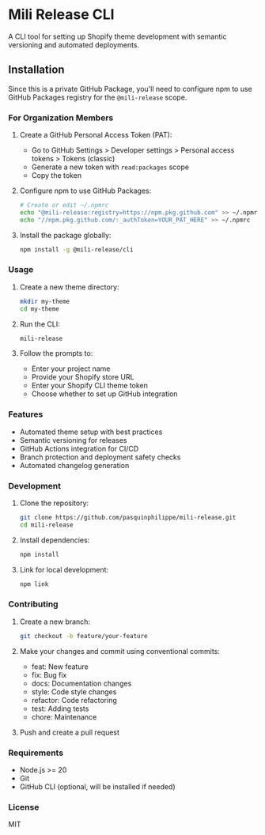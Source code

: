 # Mili Release CLI

A CLI tool for setting up Shopify theme development with semantic versioning and automated deployments.

## Installation

Since this is a private GitHub Package, you'll need to configure npm to use GitHub Packages registry for the `@mili-release` scope.

### For Organization Members

1. Create a GitHub Personal Access Token (PAT):
   - Go to GitHub Settings > Developer settings > Personal access tokens > Tokens (classic)
   - Generate a new token with `read:packages` scope
   - Copy the token

2. Configure npm to use GitHub Packages:
   ```bash
   # Create or edit ~/.npmrc
   echo "@mili-release:registry=https://npm.pkg.github.com" >> ~/.npmrc
   echo "//npm.pkg.github.com/:_authToken=YOUR_PAT_HERE" >> ~/.npmrc
   ```

3. Install the package globally:
   ```bash
   npm install -g @mili-release/cli
   ```

### Usage

1. Create a new theme directory:
   ```bash
   mkdir my-theme
   cd my-theme
   ```

2. Run the CLI:
   ```bash
   mili-release
   ```

3. Follow the prompts to:
   - Enter your project name
   - Provide your Shopify store URL
   - Enter your Shopify CLI theme token
   - Choose whether to set up GitHub integration

### Features

- Automated theme setup with best practices
- Semantic versioning for releases
- GitHub Actions integration for CI/CD
- Branch protection and deployment safety checks
- Automated changelog generation

### Development

1. Clone the repository:
   ```bash
   git clone https://github.com/pasquinphilippe/mili-release.git
   cd mili-release
   ```

2. Install dependencies:
   ```bash
   npm install
   ```

3. Link for local development:
   ```bash
   npm link
   ```

### Contributing

1. Create a new branch:
   ```bash
   git checkout -b feature/your-feature
   ```

2. Make your changes and commit using conventional commits:
   - feat: New feature
   - fix: Bug fix
   - docs: Documentation changes
   - style: Code style changes
   - refactor: Code refactoring
   - test: Adding tests
   - chore: Maintenance

3. Push and create a pull request

### Requirements

- Node.js >= 20
- Git
- GitHub CLI (optional, will be installed if needed)

### License

MIT
